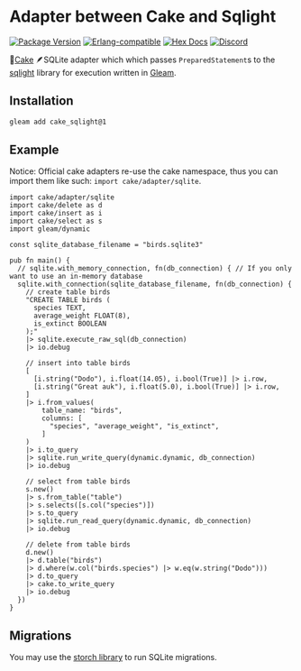 # Adapter between Cake and Sqlight

[![Package <a href="https://github.com/inoas/gleam-cake-sqlight/releases"><img src="https://img.shields.io/github/release/inoas/gleam-cake-sqlight" alt="GitHub release"></a> Version](https://img.shields.io/hexpm/v/cake)](https://hex.pm/packages/cake)
[![Erlang-compatible](https://img.shields.io/badge/target-erlang-b83998)](https://www.erlang.org/)
[![Hex Docs](https://img.shields.io/badge/hex-docs-ffaff3)](https://hexdocs.pm/cake_sqlight/)
[![Discord](https://img.shields.io/discord/768594524158427167?label=discord%20chat&amp;color=5865F2)](https://discord.gg/Fm8Pwmy)

<!--
[![CI Test](https://github.com/inoas/gleam-cake-sqlight/actions/workflows/test.yml/badge.svg?branch=main&amp;event=push)](https://github.com/inoas/gleam-cake-sqlight/actions/workflows/test.yml)
-->

🎂[Cake](http://hex.pm/packages/cake) 🪶SQLite adapter which which passes `PreparedStatement`s to the [sqlight](http://hex.pm/packages/sqlight) library for execution written in [Gleam](https://gleam.run/).

## Installation

```sh
gleam add cake_sqlight@1
```

## Example

Notice: Official cake adapters re-use the cake namespace, thus you can import them like
such: `import cake/adapter/sqlite`.

```gleam
import cake/adapter/sqlite
import cake/delete as d
import cake/insert as i
import cake/select as s
import gleam/dynamic

const sqlite_database_filename = "birds.sqlite3"

pub fn main() {
  // sqlite.with_memory_connection, fn(db_connection) { // If you only want to use an in-memory database
  sqlite.with_connection(sqlite_database_filename, fn(db_connection) {
    // create table birds
    "CREATE TABLE birds (
      species TEXT,
      average_weight FLOAT(8),
      is_extinct BOOLEAN
    );"
    |> sqlite.execute_raw_sql(db_connection)
    |> io.debug

    // insert into table birds
    [
      [i.string("Dodo"), i.float(14.05), i.bool(True)] |> i.row,
      [i.string("Great auk"), i.float(5.0), i.bool(True)] |> i.row,
    ]
    |> i.from_values(
        table_name: "birds",
        columns: [
          "species", "average_weight", "is_extinct",
        ]
    )
    |> i.to_query
    |> sqlite.run_write_query(dynamic.dynamic, db_connection)
    |> io.debug

    // select from table birds
    s.new()
    |> s.from_table("table")
    |> s.selects([s.col("species")])
    |> s.to_query
    |> sqlite.run_read_query(dynamic.dynamic, db_connection)
    |> io.debug

    // delete from table birds
    d.new()
    |> d.table("birds")
    |> d.where(w.col("birds.species") |> w.eq(w.string("Dodo")))
    |> d.to_query
    |> cake.to_write_query
    |> io.debug
  })
}
```

## Migrations

You may use the [storch library](http://hex.pm/packages/storch) to run SQLite
migrations.
